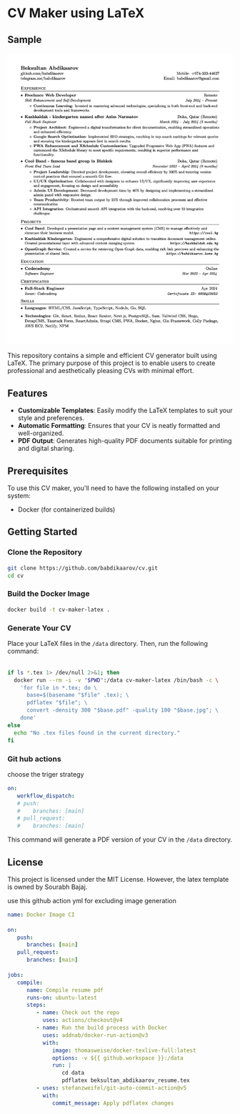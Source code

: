 # CV Maker using LaTeX

## Sample

![cv](./beksultan_abdikaarov_resume.jpg)

This repository contains a simple and efficient CV generator built using LaTeX. The primary purpose of this project is to enable users to create professional and aesthetically pleasing CVs with minimal effort.

## Features

-  **Customizable Templates**: Easily modify the LaTeX templates to suit your style and preferences.
-  **Automatic Formatting**: Ensures that your CV is neatly formatted and well-organized.
-  **PDF Output**: Generates high-quality PDF documents suitable for printing and digital sharing.

## Prerequisites

To use this CV maker, you'll need to have the following installed on your system:

-  Docker (for containerized builds)

## Getting Started

### Clone the Repository

```bash
git clone https://github.com/babdikaarov/cv.git
cd cv
```

### Build the Docker Image

```bash
docker build -t cv-maker-latex .
```

### Generate Your CV

Place your LaTeX files in the `/data` directory. Then, run the following command:

```bash

if ls *.tex 1> /dev/null 2>&1; then
  docker run --rm -i -v "$PWD":/data cv-maker-latex /bin/bash -c \
    'for file in *.tex; do \
      base=$(basename "$file" .tex); \
      pdflatex "$file"; \
      convert -density 300 "$base.pdf" -quality 100 "$base.jpg"; \
    done'
else
  echo "No .tex files found in the current directory."
fi

```

### Git hub actions

choose the triger strategy

```yml
on:
   workflow_dispatch:
   # push:
   #    branches: [main]
   # pull_request:
   #    branches: [main]
```

This command will generate a PDF version of your CV in the `/data` directory.

## License

This project is licensed under the MIT License. However, the latex template is owned by Sourabh Bajaj.

use this github action yml for excluding image generation

```yml
name: Docker Image CI

on:
   push:
      branches: [main]
   pull_request:
      branches: [main]

jobs:
   compile:
      name: Compile resume pdf
      runs-on: ubuntu-latest
      steps:
         - name: Check out the repo
           uses: actions/checkout@v4
         - name: Run the build process with Docker
           uses: addnab/docker-run-action@v3
           with:
              image: thomasweise/docker-texlive-full:latest
              options: -v ${{ github.workspace }}:/data
              run: |
                 cd data
                 pdflatex beksultan_abdikaarov_resume.tex
         - uses: stefanzweifel/git-auto-commit-action@v5
           with:
              commit_message: Apply pdflatex changes
```
